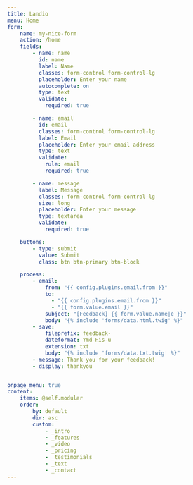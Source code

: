 ```yaml
---
title: Landio
menu: Home
form:
    name: my-nice-form
    action: /home
    fields:
        - name: name
          id: name
          label: Name
          classes: form-control form-control-lg
          placeholder: Enter your name
          autocomplete: on
          type: text
          validate:
            required: true

        - name: email
          id: email
          classes: form-control form-control-lg
          label: Email
          placeholder: Enter your email address
          type: text
          validate:
            rule: email
            required: true

        - name: message
          label: Message
          classes: form-control form-control-lg
          size: long
          placeholder: Enter your message
          type: textarea
          validate:
            required: true

    buttons:
        - type: submit
          value: Submit
          class: btn btn-primary btn-block

    process:
        - email:
            from: "{{ config.plugins.email.from }}"
            to:
              - "{{ config.plugins.email.from }}"
              - "{{ form.value.email }}"
            subject: "[Feedback] {{ form.value.name|e }}"
            body: "{% include 'forms/data.html.twig' %}"
        - save:
            fileprefix: feedback-
            dateformat: Ymd-His-u
            extension: txt
            body: "{% include 'forms/data.txt.twig' %}"
        - message: Thank you for your feedback!
        - display: thankyou


onpage_menu: true
content:
    items: @self.modular
    order:
        by: default
        dir: asc
        custom:
            - _intro
            - _features
            - _video
            - _pricing
            - _testimonials
            - _text
            - _contact
---
```

